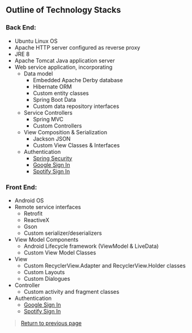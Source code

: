 ## Outline of Technology Stacks

### Back End:

* Ubuntu Linux OS
* Apache HTTP server configured as reverse proxy
* JRE 8
* Apache Tomcat Java application server
* Web service application, incorporating
    * Data model
        * Embedded Apache Derby database
        * Hibernate ORM
        * Custom entity classes
        * Spring Boot Data
        * Custom data repository interfaces
    * Service Controllers
        * Spring MVC
        * Custom Controllers
    * View Composition & Serialization
        * Jackson JSON
        * Custom View Classes & Interfaces
    * Authentication
        * [Spring Security](https://spring.io/projects/spring-security)
        * [Google Sign In](https://developers.google.com/identity)
        * [Spotify Sign In](https://developer.spotify.com/documentation/general/guides/authorization-guide/)
        
### Front End:

* Android OS
* Remote service interfaces
    * Retrofit
    * ReactiveX
    * Gson
    * Custom serializer/deserializers
* View Model Components
    * Android Lifecycle framework (ViewModel & LiveData)
    * Custom View Model Classes
* View
    * Custom RecyclerView.Adapter and RecyclerView.Holder classes
    * Custom Layouts
    * Custom Dialogues
* Controller
    * Custom activity and fragment classes
* Authentication
    * [Google Sign In](https://developers.google.com/identity)
    * [Spotify Sign In](https://developer.spotify.com/documentation/general/guides/authorization-guide/)
    
> [Return to previous page](index.md#outlines-of-technology-stacks)